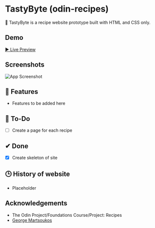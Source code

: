 # TastyByte (odin-recipes)
:spaghetti: TastyByte is a recipe website prototype built with HTML and CSS only.

## Demo
[▶ Live Preview](https://c-anth.github.io/odin-recipes/)

## Screenshots

![App Screenshot](https://via.placeholder.com/468x300?text=App+Screenshot+Here)

## 🚀 Features
- Features to be added here


## 🔨 To-Do
- [ ] Create a page for each recipe


## ✔ Done
- [x] Create skeleton of site
 

## 🕒 History of website
- Placeholder

## Acknowledgements
- The Odin Project/Foundations Course/Project: Recipes
- [George Martsoukos](https://webdesign.tutsplus.com/how-to-build-a-filtering-component-in-pure-css--cms-33111t)

